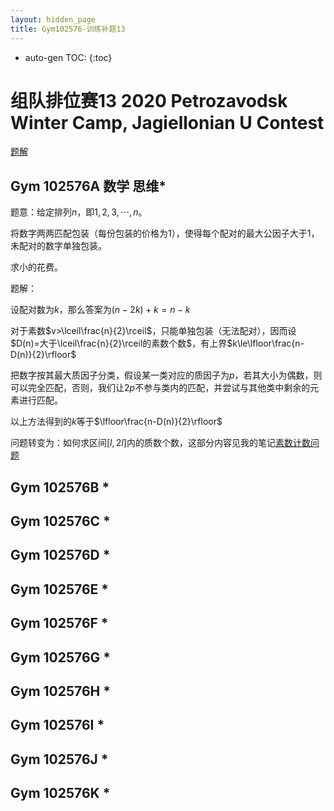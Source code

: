 ```yaml
---
layout: hidden_page
title: Gym102576-训练补题13
---
```


* auto-gen TOC:
{:toc}
# 组队排位赛13 2020 Petrozavodsk Winter Camp, Jagiellonian U Contest

[题解](https://drive.google.com/open?id=1IHUbkhNlfBcCFkZXRveEFqaPCa6um1iF)

##  Gym 102576A 数学 思维*

题意：给定排列$n$，即${1,2,3,\cdots,n}$。

将数字两两匹配包装（每份包装的价格为1），使得每个配对的最大公因子大于1，未配对的数字单独包装。

求小的花费。

题解：

设配对数为$k$，那么答案为$(n-2k)+k=n-k$

对于素数$v>\lceil\frac{n}{2}\rceil$，只能单独包装（无法配对），因而设$D(n)=大于\lceil\frac{n}{2}\rceil的素数个数$，有上界$k\le\lfloor\frac{n-D(n)}{2}\rfloor$

把数字按其最大质因子分类，假设某一类对应的质因子为$p$，若其大小为偶数，则可以完全匹配，否则，我们让$2p$不参与类内的匹配，并尝试与其他类中剩余的元素进行匹配。

以上方法得到的$k$等于$\lfloor\frac{n-D(n)}{2}\rfloor$

问题转变为：如何求区间$[l,2l]$内的质数个数，这部分内容见我的笔记[素数计数问题](/post/category/数论/素数计数问题.html)



## Gym 102576B *

## Gym 102576C *

## Gym 102576D *

## Gym 102576E *

## Gym 102576F *

## Gym 102576G *

## Gym 102576H *

## Gym 102576I *

## Gym 102576J *

## Gym 102576K *